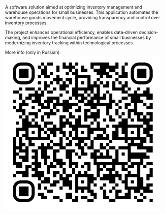 А software solution aimed at optimizing inventory management and warehouse operations for small businesses. This application automates the warehouse goods movement cycle, providing transparency and control over inventory processes.

The project enhances operational efficiency, enables data-driven decision-making, and improves the financial performance of small businesses by modernizing inventory tracking within technological processes.

More info (only in Russian):
![more-info.svg](more-info.svg)